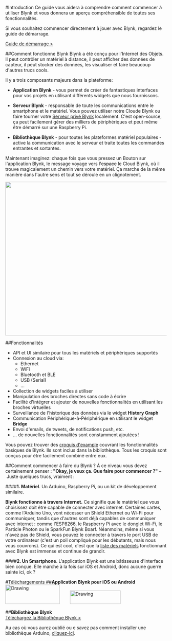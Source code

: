 #Introduction
Ce guide vous aidera à comprendre comment commencer à utiliser Blynk et vous donnera un aperçu compréhensible de toutes ses fonctionnalités.

Si vous souhaitez commencer directement à jouer avec Blynk, regardez le guide de démarrage.
<br>

[Guide de démarrage >](http://docs.blynk.cc/#getting-started)

##Comment fonctionne Blynk
Blynk a été conçu pour l'Internet des Objets. Il peut contrôler un matériel à distance, il peut afficher des données de capteur, il peut stocker des données, les visualiser et faire beaucoup d'autres trucs cools.

Il y a trois composants majeurs dans la plateforme:

- **Application Blynk** - vous permet de créer de fantastiques interfaces pour vos projets en utilisant différents widgets que nous fournissons.

- **Serveur Blynk** - responsable de toute les communications entre le smartphone et le matériel.
Vous pouvez utiliser notre Cloude Blynk ou faire tourner votre [Serveur privé Blynk](http://docs.blynk.cc/#blynk-server) localement.
C'est open-source, ça peut facilement gérer des milliers de périphériques et peut même être démarré sur une Raspberry Pi.

- **Bibliothèque Blynk** - pour toutes les plateformes matériel populaires - active la communication avec le serveur et traite toutes les commandes entrantes et sortantes.

Maintenant imaginez: chaque fois que vous pressez un Bouton sur l'application Blynk, le message voyage vers ~~l'espace~~ le Cloud Blynk, où il trouve magicalement un chemin vers votre matériel. Ça marche de la même manière dans l'autre sens et tout se déroule en un clignotement.

<img src="images/architecture.png" style="width: 640px; height:478px"/>

##Fonctionnalités
* API et UI similaire pour tous les matériels et périphériques supportés
* Connexion au cloud via:
  * Ethernet
  * WiFi
  * Bluetooth et BLE
  * USB (Serial)
  * ...
* Collection de widgets faciles à utiliser
* Manipulation des broches directes sans code à écrire
* Facilité d'intégrer et ajouter de nouvelles fonctionnalités en utilisant les broches virtuelles
* Surveillance de l'historique des données via le widget **History Graph**
* Communication Périphérique-à-Périphérique en utilisant le widget **Bridge**
* Envoi d'emails, de tweets, de notifications push, etc.
* ... de nouvelles fonctionnalités sont constamment ajoutées !

Vous pouvez trouver des [croquis d'example](https://github.com/blynkkk/blynk-library/tree/master/examples) couvrant les fonctionnalités basiques de Blynk.
Ils sont inclus dans la bibliothèque. Tous les croquis sont conçus pour être facilement combiné entre eux.

##Comment commencer à faire du Blynk ?
À ce niveau vous devez certainement penser : **"Okay, je veux ça. Que faire pour commencer ?"** – Juste quelques trucs, vraiment :

####**1. Matériel**.
Un Arduino, Raspberry Pi, ou un kit de développement similaire.

**Blynk fonctionne à travers Internet.**
Ce signifie que le matériel que vous choisissez doit être capable de connecter avec internet. Certaines cartes, comme l'Arduino Uno, vont nécesser un Shield Ethernet ou Wi-Fi pour communiquer, tandis que d'autres sont déjà capables de communiquer avec internet : comme l'ESP8266, le Raspberry Pi avec le donglet Wi-Fi, le Particle Photon ou le SparkFun Blynk Boarf. Néanmoins, même si vous n'avez pas de Shield, vous pouvez le connecter à travers le port USB de votre ordinateur (c'est un poil compliqué pour les débutants, mais nous vous couvrons).
Ce qui est cool, c'est que la [liste des matériels](http://docs.blynk.cc/#supported-hardware) fonctionnant avec Blynk est immense et continue de grandir.

####**2. Un Smartphone**.
L'application Blynk est une bâtisseuse d'interface bien conçue. Elle marche à la fois sur iOS et Android, donc aucune guerre sainte ici, ok ?

#Téléchargements
##**Application Blynk pour iOS ou Android** <br>
[<img src="http://linkmaker.itunes.apple.com/images/badges/en-us/badge_appstore-lrg.svg" alt="Drawing" style=" width: 170px; height:60px"/>](https://itunes.apple.com/us/app/blynk-control-arduino-raspberry/id808760481?ls=1&mt=8)  &nbsp; &nbsp; &nbsp; &nbsp;[<img src="https://play.google.com/intl/en_us/badges/images/apps/en-play-badge.png" alt="Drawing" style=" width: 158px; height:42px"/>](https://play.google.com/store/apps/details?id=cc.blynk)

##**Bibliothèque Blynk** <br>
[Téléchargez la Bibliothèque Blynk >](https://github.com/blynkkk/blynk-library/releases/latest)

Au cas où vous aurez oublié ou e savez pas comment installer une bibliothèque Arduino, [cliquez-ici](http://www.arduino.cc/en/guide/libraries).
